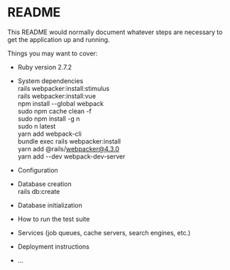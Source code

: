 # README

This README would normally document whatever steps are necessary to get the
application up and running.

Things you may want to cover:

* Ruby version
2.7.2
* System dependencies<br/>
rails webpacker:install:stimulus<br/>
rails webpacker:install:vue<br/>
npm install --global webpack<br/>
sudo npm cache clean -f<br/>
sudo npm install -g n<br/>
sudo n latest<br/>
yarn add webpack-cli<br/>
bundle exec rails webpacker:install<br/>
yarn add @rails/webpacker@4.3.0<br/>
yarn add --dev webpack-dev-server<br/>

* Configuration

* Database creation<br/>
rails db:create<br/>

* Database initialization

* How to run the test suite

* Services (job queues, cache servers, search engines, etc.)

* Deployment instructions

* ...
